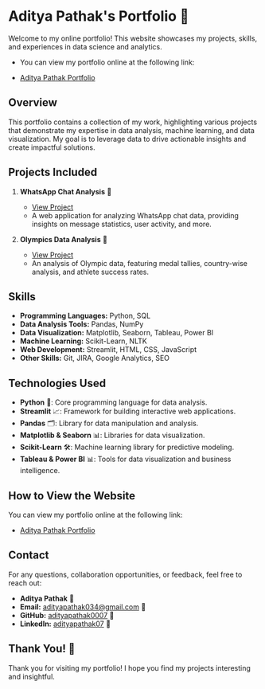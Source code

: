 # Aditya Pathak's Portfolio 🌟

Welcome to my online portfolio! This website showcases my projects, skills, and experiences in data science and analytics.

- You can view my portfolio online at the following link:

- [Aditya Pathak Portfolio](https://adityapathak0007.github.io/Aditya_Pathak_Portfolio/)


## Overview

This portfolio contains a collection of my work, highlighting various projects that demonstrate my expertise in data analysis, machine learning, and data visualization. My goal is to leverage data to drive actionable insights and create impactful solutions.

## Projects Included

1. **WhatsApp Chat Analysis** 📱
   - [View Project](https://whatsappchatanalysis-5fdc65fn64oswe8ph3odpy.streamlit.app/)
   - A web application for analyzing WhatsApp chat data, providing insights on message statistics, user activity, and more.

2. **Olympics Data Analysis** 🥇
   - [View Project](https://github.com/adityapathak0007/Olympics_Data_Analysis)
   - An analysis of Olympic data, featuring medal tallies, country-wise analysis, and athlete success rates.

## Skills

- **Programming Languages:** Python, SQL
- **Data Analysis Tools:** Pandas, NumPy
- **Data Visualization:** Matplotlib, Seaborn, Tableau, Power BI
- **Machine Learning:** Scikit-Learn, NLTK
- **Web Development:** Streamlit, HTML, CSS, JavaScript
- **Other Skills:** Git, JIRA, Google Analytics, SEO

## Technologies Used

- **Python** 🐍: Core programming language for data analysis.
- **Streamlit** 📈: Framework for building interactive web applications.
- **Pandas** 🗂️: Library for data manipulation and analysis.
- **Matplotlib & Seaborn** 📊: Libraries for data visualization.
- **Scikit-Learn** 🛠️: Machine learning library for predictive modeling.
- **Tableau & Power BI** 📊: Tools for data visualization and business intelligence.

## How to View the Website

You can view my portfolio online at the following link:

- [Aditya Pathak Portfolio](https://adityapathak0007.github.io/Aditya_Pathak_Portfolio/)

## Contact

For any questions, collaboration opportunities, or feedback, feel free to reach out:

- **Aditya Pathak** 👤
- **Email:** [adityapathak034@gmail.com](mailto:adityapathak034@gmail.com) 📧
- **GitHub:** [adityapathak0007](https://github.com/adityapathak0007) 🐙
- **LinkedIn:** [adityapathak07](https://www.linkedin.com/in/adityapathak07) 🔗

## Thank You! 🙏

Thank you for visiting my portfolio! I hope you find my projects interesting and insightful.
